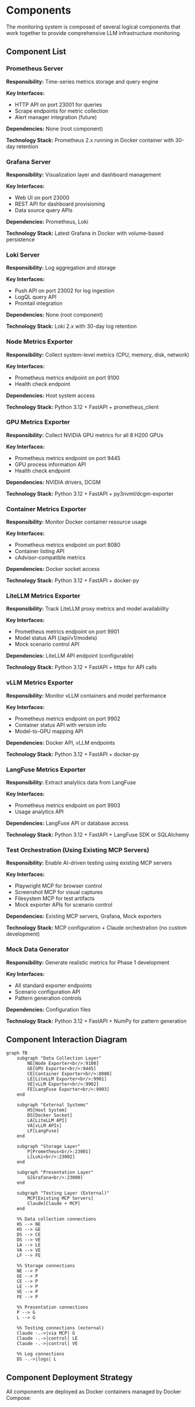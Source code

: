 # Components

The monitoring system is composed of several logical components that work together to provide comprehensive LLM infrastructure monitoring.

## Component List

### Prometheus Server
**Responsibility:** Time-series metrics storage and query engine

**Key Interfaces:**
- HTTP API on port 23001 for queries
- Scrape endpoints for metric collection
- Alert manager integration (future)

**Dependencies:** None (root component)

**Technology Stack:** Prometheus 2.x running in Docker container with 30-day retention

### Grafana Server
**Responsibility:** Visualization layer and dashboard management

**Key Interfaces:**
- Web UI on port 23000
- REST API for dashboard provisioning
- Data source query APIs

**Dependencies:** Prometheus, Loki

**Technology Stack:** Latest Grafana in Docker with volume-based persistence

### Loki Server
**Responsibility:** Log aggregation and storage

**Key Interfaces:**
- Push API on port 23002 for log ingestion
- LogQL query API
- Promtail integration

**Dependencies:** None (root component)

**Technology Stack:** Loki 2.x with 30-day log retention

### Node Metrics Exporter
**Responsibility:** Collect system-level metrics (CPU, memory, disk, network)

**Key Interfaces:**
- Prometheus metrics endpoint on port 9100
- Health check endpoint

**Dependencies:** Host system access

**Technology Stack:** Python 3.12 + FastAPI + prometheus_client

### GPU Metrics Exporter
**Responsibility:** Collect NVIDIA GPU metrics for all 8 H200 GPUs

**Key Interfaces:**
- Prometheus metrics endpoint on port 9445
- GPU process information API
- Health check endpoint

**Dependencies:** NVIDIA drivers, DCGM

**Technology Stack:** Python 3.12 + FastAPI + py3nvml/dcgm-exporter

### Container Metrics Exporter
**Responsibility:** Monitor Docker container resource usage

**Key Interfaces:**
- Prometheus metrics endpoint on port 8080
- Container listing API
- cAdvisor-compatible metrics

**Dependencies:** Docker socket access

**Technology Stack:** Python 3.12 + FastAPI + docker-py

### LiteLLM Metrics Exporter
**Responsibility:** Track LiteLLM proxy metrics and model availability

**Key Interfaces:**
- Prometheus metrics endpoint on port 9901
- Model status API (/api/v1/models)
- Mock scenario control API

**Dependencies:** LiteLLM API endpoint (configurable)

**Technology Stack:** Python 3.12 + FastAPI + httpx for API calls

### vLLM Metrics Exporter
**Responsibility:** Monitor vLLM containers and model performance

**Key Interfaces:**
- Prometheus metrics endpoint on port 9902
- Container status API with version info
- Model-to-GPU mapping API

**Dependencies:** Docker API, vLLM endpoints

**Technology Stack:** Python 3.12 + FastAPI + docker-py

### LangFuse Metrics Exporter
**Responsibility:** Extract analytics data from LangFuse

**Key Interfaces:**
- Prometheus metrics endpoint on port 9903
- Usage analytics API

**Dependencies:** LangFuse API or database access

**Technology Stack:** Python 3.12 + FastAPI + LangFuse SDK or SQLAlchemy

### Test Orchestration (Using Existing MCP Servers)
**Responsibility:** Enable AI-driven testing using existing MCP servers

**Key Interfaces:**
- Playwright MCP for browser control
- Screenshot MCP for visual captures
- Filesystem MCP for test artifacts
- Mock exporter APIs for scenario control

**Dependencies:** Existing MCP servers, Grafana, Mock exporters

**Technology Stack:** MCP configuration + Claude orchestration (no custom development)

### Mock Data Generator
**Responsibility:** Generate realistic metrics for Phase 1 development

**Key Interfaces:**
- All standard exporter endpoints
- Scenario configuration API
- Pattern generation controls

**Dependencies:** Configuration files

**Technology Stack:** Python 3.12 + FastAPI + NumPy for pattern generation

## Component Interaction Diagram

```mermaid
graph TB
    subgraph "Data Collection Layer"
        NE[Node Exporter<br/>:9100]
        GE[GPU Exporter<br/>:9445]
        CE[Container Exporter<br/>:8080]
        LE[LiteLLM Exporter<br/>:9901]
        VE[vLLM Exporter<br/>:9902]
        FE[LangFuse Exporter<br/>:9903]
    end

    subgraph "External Systems"
        HS[Host System]
        DS[Docker Socket]
        LA[LiteLLM API]
        VA[vLLM APIs]
        LF[LangFuse]
    end

    subgraph "Storage Layer"
        P[Prometheus<br/>:23001]
        L[Loki<br/>:23002]
    end

    subgraph "Presentation Layer"
        G[Grafana<br/>:23000]
    end

    subgraph "Testing Layer (External)"
        MCP[Existing MCP Servers]
        Claude[Claude + MCP]
    end

    %% Data collection connections
    HS --> NE
    HS --> GE
    DS --> CE
    DS --> VE
    LA --> LE
    VA --> VE
    LF --> FE

    %% Storage connections
    NE --> P
    GE --> P
    CE --> P
    LE --> P
    VE --> P
    FE --> P
    
    %% Presentation connections
    P --> G
    L --> G
    
    %% Testing connections (external)
    Claude -.->|via MCP| G
    Claude -.->|control| LE
    Claude -.->|control| VE

    %% Log connections
    DS -.->|logs| L
```

## Component Deployment Strategy

All components are deployed as Docker containers managed by Docker Compose:

```yaml